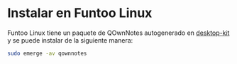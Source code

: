 # Instalar en Funtoo Linux

Funtoo Linux tiene un paquete de QOwnNotes autogenerado en [desktop-kit](https://github.com/funtoo/desktop-kit/tree/1.4-release/app-office/qownnotes) y se puede instalar de la siguiente manera:

```bash
sudo emerge -av qownnotes
```
